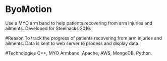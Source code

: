 # ByoMotion
Use a MYO arm band to help patients recovering from arm injuries and ailments.
Developed for Steelhacks 2016.

#Reason
To track the progress of patients recovering from arm injuries and ailments. Data is sent to web server to process and display data.

#Technologies
C++, MYO Armband, Apache, AWS, MongoDB, Python.
